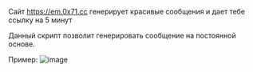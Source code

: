 Сайт https://em.0x71.cc генерирует красивые сообщения и дает тебе ссылку на 5 минут

Данный скрипт позволит генерировать сообщение на постоянной основе.

Пример: ![image](https://user-images.githubusercontent.com/81315918/151069933-50b1d120-c3aa-4420-b2fc-3a3d6742c961.png)
